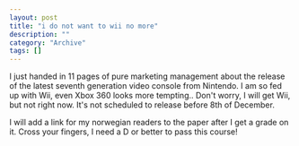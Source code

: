 ```yaml
--- 
layout: post 
title: "i do not want to wii no more"
description: ""
category: "Archive"
tags: []
---  
```

<p>I just handed in 11 pages of pure marketing management about the release of the latest seventh generation video console from Nintendo. I am so fed up with Wii, even Xbox 360 looks more tempting.. Don't worry, I will get Wii, but not right now. It's not scheduled to release before 8th of December.</p> <p>I will add a link for my norwegian readers to the paper after I get a grade on it. Cross your fingers, I need a D or better to pass this course!</p>